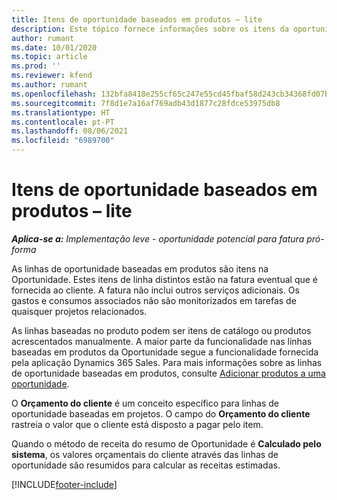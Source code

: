 ```yaml
---
title: Itens de oportunidade baseados em produtos – lite
description: Este tópico fornece informações sobre os itens da oportunidade baseada em produtos no Project Operations.
author: rumant
ms.date: 10/01/2020
ms.topic: article
ms.prod: ''
ms.reviewer: kfend
ms.author: rumant
ms.openlocfilehash: 132bfa8418e255cf65c247e55cd45fbaf58d243cb34368fd07bc4ade11bb243e
ms.sourcegitcommit: 7f8d1e7a16af769adb43d1877c28fdce53975db8
ms.translationtype: HT
ms.contentlocale: pt-PT
ms.lasthandoff: 08/06/2021
ms.locfileid: "6989700"
---
```

# <a name="product-based-opportunity-lines---lite"></a>Itens de oportunidade baseados em produtos – lite

_**Aplica-se a:** Implementação leve - oportunidade potencial para fatura pró-forma_

As linhas de oportunidade baseadas em produtos são itens na Oportunidade. Estes itens de linha distintos estão na fatura eventual que é fornecida ao cliente. A fatura não inclui outros serviços adicionais. Os gastos e consumos associados não são monitorizados em tarefas de quaisquer projetos relacionados.

As linhas baseadas no produto podem ser itens de catálogo ou produtos acrescentados manualmente. A maior parte da funcionalidade nas linhas baseadas em produtos da Oportunidade segue a funcionalidade fornecida pela aplicação Dynamics 365 Sales. Para mais informações sobre as linhas de oportunidade baseadas em produtos, consulte [Adicionar produtos a uma oportunidade](/dynamics365/sales-enterprise/add-products-opportunity).

O **Orçamento do cliente** é um conceito específico para linhas de oportunidade baseadas em projetos. O campo do **Orçamento do cliente** rastreia o valor que o cliente está disposto a pagar pelo item.

Quando o método de receita do resumo de Oportunidade é **Calculado pelo sistema**, os valores orçamentais do cliente através das linhas de oportunidade são resumidos para calcular as receitas estimadas. 



[!INCLUDE[footer-include](../../includes/footer-banner.md)]